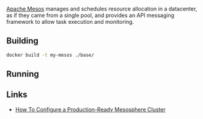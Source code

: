 
[Apache Mesos](http://mesos.apache.org/) manages and schedules resource allocation in a datacenter, as if they came from a single pool, and provides an API messaging framework to allow task execution and monitoring. 

## Building

```bash
docker build -t my-mesos ./base/
```

## Running


## Links

* [How To Configure a Production-Ready Mesosphere Cluster ](https://www.digitalocean.com/community/tutorials/how-to-configure-a-production-ready-mesosphere-cluster-on-ubuntu-14-04)


